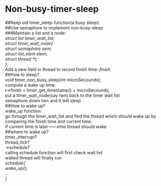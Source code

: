 # Non-busy-timer-sleep

##Keep old timer_sleep function(a busy sleep).  
##Use semaphore to implement non-busy-sleep  
###Maintain a list and a node:  
  _struct list timer_wait_list;  
  struct timer_wait_node{  
      struct semaphore sem;  
      struct list_elem elem;  
      struct thread *t;  
  };_  
Add a new field in thread to record finish time: _finish_  
##How to sleep?  
void timer_non_busy_sleep(int microSecounds);  
compute a wake up time:  
  t->finish = timer_get_timestamp() + microSecounds;  
  put a timer_wait_node(say twn) back to the timer wait list  
  semaphore down twn and it will sleep  
##How to wake up?  
  wake_up function:  
  go through the timer_wait_list and find the thread which should wake up by comparing the finish time and current time.   
  If current time is later--->the thread should wake  
##where to wake up?  
  timer_interrupt?  
  thread_tick?  
->schedule?  
calling schedule function will first check wait list  
  waked thread will finally run  
_schedule{  
  wake_up();  
...  
}_
    
  
    
